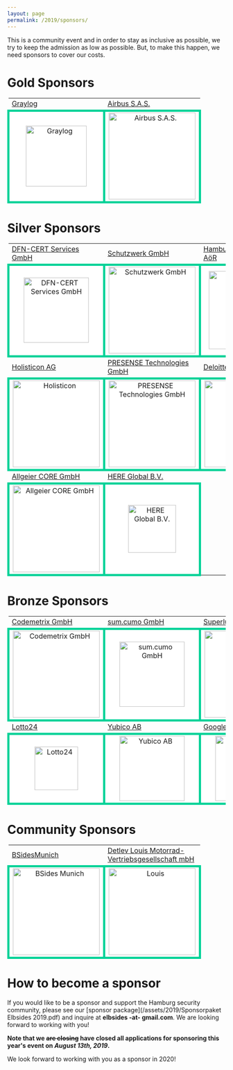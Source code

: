 ```yaml
---
layout: page
permalink: /2019/sponsors/
---
```


This is a community event and in order to stay as inclusive as
possible, we try to keep the admission as low as possible. But, to
make this happen, we need sponsors to cover our costs.


# Gold Sponsors #

<table>
	<tr>
		<td>
			<a href="https://www.graylog.org">Graylog</a>
		</td>
		<td>
			<a href="https://www.airbus.com">Airbus S.A.S.</a>
		</td>
	</tr>
	<tr>
		<td style="background-color: white; border: 5px solid #00d298; text-align: center; min-width:200px">
			<img src="{{ '2019/assets/images/Graylog_Logo_FINAL_color.png' | relative_url }}" alt="Graylog" width="140px" />
		</td>
		<td style="background-color: white; border: 5px solid #00d298; text-align: center; min-width:200px">
			<img src="{{ '2019/assets/images/AIRBUS_Blue.png' | relative_url }}" alt="Airbus S.A.S." width="200px" />
		</td>
	</tr>
</table>

# Silver Sponsors #

<table>
	<tr>
		<td>
			<a href="https://www.dfn-cert.de/">DFN-CERT Services GmbH</a>
		</td>
		<td>
			<a href="https://www.schutzwerk.com">Schutzwerk GmbH</a>
		</td>
		<td>
			<a href="https://www.hamburg-port-authority.de">Hamburg	Port Authority AöR</a>
		</td>
	</tr>
	<tr>
		<td style="background-color: white; border: 5px solid #00d298; text-align: center; min-width:200px">
			<img src="{{ '2019/assets/images/dfn-cert.png' | relative_url }}" alt="DFN-CERT Services GmbH" width="150px" />
		</td>
		<td style="background-color: white; border: 5px solid #00d298; text-align: center; min-width:200px">
			<img src="{{ '2019/assets/images/Schutzwerk_Logo_RZ.png' | relative_url }}" alt="Schutzwerk GmbH" width="200px" />
		</td>
		<td style="background-color: white; border: 5px solid #00d298; text-align: center; min-width:200px">
			<img src="{{ '2019/assets/images/HPA_Logo_CMYK_mit_Schutzzone_halbes_H.jpg' | relative_url }}" alt="Hamburg Port Authority" width="180px" />
		</td>
	</tr>
	<tr>
		<td>
			<a href="https://www.holisticon.de">Holisticon AG</a>
		</td>
		<td>
			<a href="https://www.pre-sense.de">PRESENSE Technologies GmbH</a>
		</td>
		<td>
			<a href="https://www.deloitte.com/de/">Deloitte</a>
		</td>
	</tr>
	<tr>
		<td style="background-color: white; border: 5px solid #00d298; text-align: center; min-width:200px">
			<img src="{{ '2019/assets/images/Holisticon-logo2016-white-on-sunrise-cmyk.png' | relative_url }}" alt="Holisticon" width="200px" />
		</td>
		<td style="background-color: white; border: 5px solid #00d298; text-align: center; min-width:200px">
			<img src="{{ '2019/assets/images/Logo_Presense_EN_rgb_blue_www.png' | relative_url }}" alt="PRESENSE Technologies GmbH" width="200px" />
		</td>
		<td style="background-color: white; border: 5px solid #00d298; text-align: center; min-width:200px">
			<img src="{{ '2019/assets/images/Deloitte-200px.png' | relative_url }}" alt="Deloitte" width="200px" />
		</td>
	</tr>
	<tr>
		<td>
			<a href="https://www.allgeier-core.com">Allgeier CORE GmbH</a>
		</td>
		<td>
			<a href="https://www.here.com">HERE Global B.V.</a>
		</td>
	</tr>
	<tr>
		<td style="background-color: white; border: 5px solid #00d298; text-align: center; min-width:200px; height: 118px">
			<img src="{{ '2019/assets/images/Allgeier-CORE-With-Claim-200px.png' | relative_url }}" alt="Allgeier CORE GmbH" width="200px" />
		</td>
		<td style="background-color: white; border: 5px solid #00d298; text-align: center; min-width:200px; height: 118px">
			<img
	src="{{ '2019/assets/images/HERE_Logo_2016_POS_cmyk_IsoCV2.jpg' | relative_url }}" alt="HERE
	Global B.V." width="110px" />
		</td>
	</tr>
</table>

# Bronze Sponsors #

<table>
	<tr>
		<td>
			<a href="https://www.codemetrix.io">Codemetrix GmbH</a>
		</td>
		<td>
			<a href="https://www.sumcumo.com">sum.cumo GmbH</a>
		</td>
		<td>
			<a href="https://superluminar.io">Superluminar</a>
		</td>
	</tr>
	<tr>
		<td style="background-color: white; border: 5px solid #00d298; text-align: center; min-width:200px">
			<img src="{{ '2019/assets/images/codemetrix-logo.jpeg' | relative_url }}" alt="Codemetrix GmbH" width="200px" />
		</td>
		<td style="background-color: white; border: 5px solid #00d298; text-align: center; min-width:200px">
			<img src="{{ '2019/assets/images/sum.cumo-logo.png' | relative_url }}" alt="sum.cumo GmbH" width="150px" />
		</td>
		<td style="background-color: white; border: 5px solid #00d298; text-align: center; min-width:200px">
			<img src="{{ '2019/assets/images/Superluminar-400px.png' | relative_url }}" alt="Superluminar" width="200px" />
		</td>
	</tr>
	<tr>
		<td>
			<a href="https://www.lotto24.de">Lotto24</a>
		</td>
		<td>
			<a href="https://www.yubico.com">Yubico AB</a>
		</td>
		<td>
			<a href="https://www.google.com">Google LLC</a>
		</td>
	</tr>
	<tr>
		<td style="background-color: white; border: 5px solid #00d298; text-align: center; min-width:200px">
			<img src="{{ '2019/assets/images/L24_Logo_Hoch_rgb_neg_200px.png' | relative_url }}" alt="Lotto24" width="100px" />
		</td>
		<td style="background-color: white; border: 5px solid #00d298; text-align: center; min-width:200px">
			<img src="{{ '2019/assets/images/Yubico_Logo_Big.png' | relative_url }}" alt="Yubico AB" width="150px" />
			</td>
		<td style="background-color: white; border: 5px solid #00d298; text-align: center; min-width:200px">
			<img src="{{ '2019/assets/images/googlelogo_color_466x156dp.png' | relative_url }}" alt="Google LLC" width="150px" />
		</td>
	</tr>
</table>

# Community Sponsors #

<table>
	<tr>
		<td>
			<a href="http://bsidesmunich.org">BSidesMunich</a>
		</td>
		<td>
			<a href="https://www.louis.eu">Detlev Louis Motorrad-Vertriebsgesellschaft mbH</a>
		</td>
	</tr>
	<tr>
		<td style="background-color: white; border: 5px solid #00d298;	text-align: center; min-width:200px"  width="200px">
			<img src="{{ '2019/assets/images/bsidesmunich_logo_website_banner_2019-slider-bg.png' | relative_url }}" alt="BSides Munich" width="200px" />
		</td>
		<td style="background-color: white; border: 5px solid #00d298;	text-align: center; min-width:200px"  width="200px">
			<img src="{{ '2019/assets/images/louis-logo.svg' | relative_url }}" alt="Louis" width="200px" />
		</td>
	</tr>
</table>

# How to become a sponsor #

If you would like to be a sponsor and support the Hamburg security community, please see our [sponsor package](/assets/2019/Sponsorpaket Elbsides 2019.pdf) and inquire at **elbsides -at- gmail.com**. We are looking forward to working with you!

**Note that we ~~are closing~~ have closed all applications for sponsoring this year's event on _August 13th, 2019_.**

We look forward to working with you as a sponsor in 2020!
